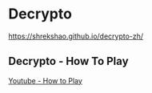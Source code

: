 # Decrypto

https://shrekshao.github.io/decrypto-zh/

## Decrypto - How To Play

[Youtube - How to Play](https://www.youtube.com/watch?v=2DBg7Z2-pQ4)
